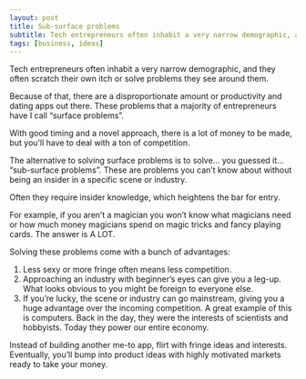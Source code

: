 ```yaml
---
layout: post
title: Sub-surface problems
subtitle: Tech entrepreneurs often inhabit a very narrow demographic, and they often scratch their own itch …
tags: [business, ideas]
---
```


Tech entrepreneurs often inhabit a very narrow demographic, and they often scratch their own itch or solve problems they see around them.

Because of that, there are a disproportionate amount or productivity and dating apps out there. These problems that a majority of entrepreneurs have I call “surface problems”.

With good timing and a novel approach, there is a lot of money to be made, but you’ll have to deal with a ton of competition.

The alternative to solving surface problems is to solve… you guessed it… “sub-surface problems”.
These are problems you can’t know about without being an insider in a specific scene or industry. 

Often they require insider knowledge, which heightens the bar for entry.

For example, if you aren’t a magician you won’t know what magicians need or how much money magicians spend on magic tricks and fancy playing cards. The answer is A LOT.

Solving these problems come with a bunch of advantages:
1. Less sexy or more fringe often means less competition.
2. Approaching an industry with beginner’s eyes can give you a leg-up. What looks obvious to you might be foreign to everyone else.
3. If you’re lucky, the scene or industry can go mainstream, giving you a huge advantage over the incoming competition. A great example of this is computers. Back in the day, they were the interests of scientists and hobbyists. Today they power our entire economy.

Instead of building another me-to app, flirt with fringe ideas and interests. Eventually, you’ll bump into product ideas with highly motivated markets ready to take your money.
